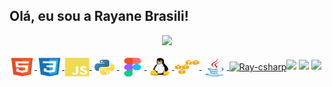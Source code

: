 ## Olá, eu sou a Rayane Brasili!
<div align="center">
  <a href="https://github.com/rayanebrasili">
  <img height="180em" src="https://github-readme-stats.vercel.app/apiusername=rayanebrasili&show_icons=true&theme=dracula&include_all_commits=true&count_private=true"/>

</div>
  <div style="display: inline_block"><br>
  <img align="center" alt="Ray-HTML" height="30" width="40" src="https://raw.githubusercontent.com/devicons/devicon/master/icons/html5/html5-original.svg">
  <img align="center" alt="Ray-CSS" height="30" width="40" src="https://raw.githubusercontent.com/devicons/devicon/master/icons/css3/css3-original.svg">
  <img align="center" alt="Ray-Js" height="30" width="40" src="https://raw.githubusercontent.com/devicons/devicon/master/icons/javascript/javascript-plain.svg">
  <img align="center" alt="Ray-Python" height="30" width="40" src="https://raw.githubusercontent.com/devicons/devicon/master/icons/python/python-original.svg">
  <img align="center" alt="Ray-Figma" height="30" width="40" src="https://github.com/devicons/devicon/blob/master/icons/figma/figma-original.svg">
  <img align="center" alt="Ray-Linux" height="30" width="40" src="https://github.com/devicons/devicon/blob/master/icons/linux/linux-original.svg">
  <img align="center" alt="Ray-amazonwebservices" height="30" width="40" src="https://github.com/devicons/devicon/blob/master/icons/amazonwebservices/amazonwebservices-original.svg">
  <img align="center" alt="Ray-Java" height="30" width="40" src="https://github.com/devicons/devicon/blob/master/icons/java/java-original.svg">
  <img align="center" alt="Ray-csharp" height="30" width="40" src="https://github.com/devicons/devicon/blob/master/icons/csharp/csharp-plain.svg>
  <img align="center" alt="Ray-docker" height="30" width="40" src="https://github.com/devicons/devicon/blob/master/icons/docker/docker-plain.svg>
  <img align="center" alt="Ray-docker" height="30" width="40" src="https://github.com/devicons/devicon/blob/master/icons/grafana/grafana-original.svg>
  <img align="center" alt="Ray-docker" height="30" width="40" src="https://github.com/devicons/devicon/blob/master/icons/mysql/mysql-plain-wordmark.svg>
    
  </div>
  <br>
<div> 
  <a href="https://instagram.com/brasili_" target="_blank"><img src="https://img.shields.io/badge/-Instagram-%23E4405F?style=for-the-badge&logo=instagram&logoColor=white" target="_blank"></a>
  <a href = "mailto:brasilisray@gmail.com"><img src="https://img.shields.io/badge/-Gmail-%23333?style=for-the-badge&logo=gmail&logoColor=white" target="_blank"></a>
  <a href="www.linkedin.com/in/rayane-brasili-257979207" target="_blank"><img src="https://img.shields.io/badge/-LinkedIn-%230077B5?style=for-the-badge&logo=linkedin&logoColor=white" target="_blank"></a> 
 
</div>
